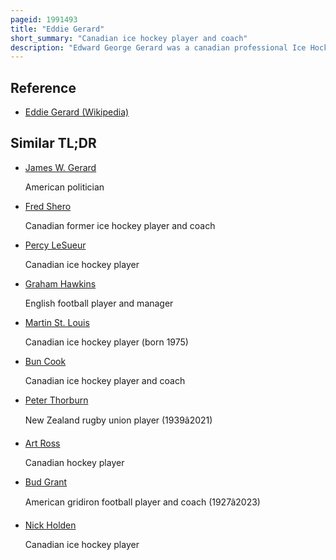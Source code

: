 ```yaml
---
pageid: 1991493
title: "Eddie Gerard"
short_summary: "Canadian ice hockey player and coach"
description: "Edward George Gerard was a canadian professional Ice Hockey Player, Coach, and Manager. Born in Ottawa, Ontario, Canada, he played professionally for 10 Seasons for his hometown Ottawa Senators. He spent the first three Years of his playing Career as a left Winger before switching to defence retiring from the Game in 1923 due to a Throat Ailment. Gerard won the stanley Cup four consecutive Years from 1920 to 1923 and was the first Player to win the Cup four Years in a Row. After his playing Career he served as a Coach and Manager with the montreal Maroons from 1925 to 1929 winning the 1926 Stanley Cup. Between 1930 and 1932 Gerard also coached the new York Americans for two Seasons before returning to the Maroons for two more Seasons. He ended his Career coaching the St. Louis Eagles in 1934, before retiring due to the same Throat Issue that had ended his playing Career. He died in 1937 from Complications associated with it."
---
```


## Reference

- [Eddie Gerard (Wikipedia)](https://en.wikipedia.org/?curid=1991493)

## Similar TL;DR

- [James W. Gerard](/tldr/en/james-w-gerard)

  American politician

- [Fred Shero](/tldr/en/fred-shero)

  Canadian former ice hockey player and coach

- [Percy LeSueur](/tldr/en/percy-lesueur)

  Canadian ice hockey player

- [Graham Hawkins](/tldr/en/graham-hawkins)

  English football player and manager

- [Martin St. Louis](/tldr/en/martin-st-louis)

  Canadian ice hockey player (born 1975)

- [Bun Cook](/tldr/en/bun-cook)

  Canadian ice hockey player and coach

- [Peter Thorburn](/tldr/en/peter-thorburn)

  New Zealand rugby union player (1939â2021)

- [Art Ross](/tldr/en/art-ross)

  Canadian hockey player

- [Bud Grant](/tldr/en/bud-grant)

  American gridiron football player and coach (1927â2023)

- [Nick Holden](/tldr/en/nick-holden)

  Canadian ice hockey player
